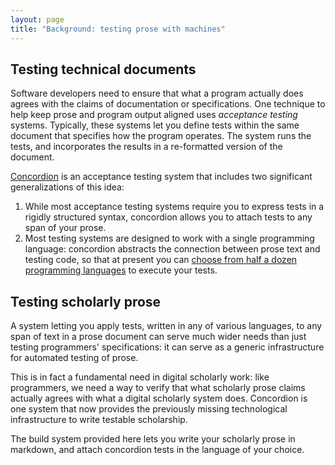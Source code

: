 ```yaml
---
layout: page
title: "Background: testing prose with machines"
---
```



## Testing technical documents ##




Software developers need to ensure that what a program actually does agrees with the claims of documentation or specifications.  One technique to help keep prose and program output aligned uses *acceptance testing* systems.    Typically, these systems let you define tests within the same document that specifies how the program operates.  The system runs the tests, and incorporates the results in a re-formatted version of the document.

[Concordion](concordion.org) is an acceptance testing system that includes two significant generalizations of this idea:

1. While most acceptance testing systems require you to express tests in a rigidly structured syntax, concordion allows you to attach tests to any span of your prose.
2. Most testing systems are designed to work with a single programming language:  concordion abstracts the connection between prose text and testing code, so that at present you can [choose from half a dozen programming languages](http://concordion.org/Ports.html) to execute your tests.


## Testing scholarly prose ##


A system letting you apply tests, written in any of various languages, to any span of text in a prose document can serve much wider needs than just testing programmers' specifications:  it can serve as a generic infrastructure for automated testing of prose.

This is in fact a fundamental need in digital scholarly work:  like programmers, we need a way to verify that what scholarly prose claims actually agrees with what a digital scholarly system does.  Concordion is one system that now provides the previously missing technological infrastructure to write testable scholarship.

The build system provided here lets you write your scholarly prose in markdown, and attach concordion tests in the language of your choice.

